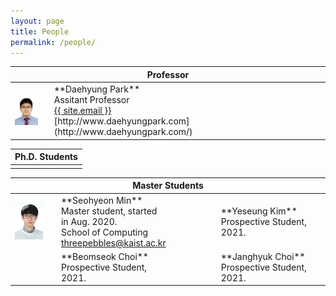 ```yaml
---
layout: page
title: People
permalink: /people/
---
```


<!--
If you want to change the style of the table, please look at the table tags in _sass/_layout.scss.
-->

<!---------------- Professor --------------------->
<table>
<colgroup>
<col width="15%" />
<col width="35%" />
<col width="15%" />
<col width="35%" />
</colgroup>
<thead>
<tr>
<th class="caption" colspan="4">Professor</th>
</tr>
</thead>
<tbody>
<tr>
<td>
    <a href="/assets/people/daehyung_park.jpg" data-lightbox="Daehyung Park" >
      <img style="width: 75%" src="/assets/people/daehyung_park.jpg">
      </a>
</td>
<td>
    **Daehyung Park**<br>
    Assitant Professor<br>
    <a href="mailto:{{ site.email}}">
       <i class="fa fa-envelope-o"></i>
       <span class="username">{{ site.email }}</span>
    </a>
    <br>
    [http://www.daehyungpark.com](http://www.daehyungpark.com/)
</td>
<td></td>
<td></td>
</tr>
</tbody>
</table>

<!---------------- Postdoc and Ph.D --------------------->
<table>
<colgroup>
<col width="15%" />
<col width="35%" />
<col width="15%" />
<col width="35%" />
</colgroup>
<thead>
<tr>
<th class="caption" colspan="4">Ph.D. Students</th>
</tr>
</thead>
<tbody>
<tr>
<td colspan="2">
</td>
<td colspan="2">
</td>
</tr>
</tbody>


<!---------------- Master --------------------->
<table>
<colgroup>
<col width="15%" />
<col width="35%" />
<col width="15%" />
<col width="35%" />
</colgroup>
<thead>
<tr>
<th class="caption" colspan="4">Master Students</th>
</tr>
</thead>
<tbody>

<tr>

<!-- Seohyeon Min -->
<td>
    <a href="/assets/people/seohyeon_min.jpg" data-lightbox="Seohyeon Min" >
      <img style="width: 75%" src="/assets/people/seohyeon_min.jpg">
      </a>
</td>
<td>
    **Seohyeon Min**<br>
    Master student, started in Aug. 2020. <br>
    School of Computing <br>
    <a href="mailto:threepebbles@kaist.ac.kr">
       <i class="fa fa-envelope-o"></i>
       <span class="username">threepebbles@kaist.ac.kr</span>
    </a>
    <br>
</td>

<!-- Yeseung Kim -->
<td>
</td>
<td>
    **Yeseung Kim**<br>
    Prospective Student, 2021.
    <br>
</td>
</tr>

<tr>
<!-- Beomseok Choi -->
<td>
</td>
<td>
    **Beomseok Choi**<br>
    Prospective Student, 2021.
    <br>
</td>

<!-- Janghyuk Choi -->
<td>
</td>
<td>
    **Janghyuk Choi**<br>
    Prospective Student, 2021.
    <br>
</td>

</tr>
</tbody>



<!---------------- Undergrads --------------------->


<!---------------- Alum. --------------------->

</table>

